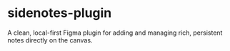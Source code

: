 # sidenotes-plugin
A clean, local-first Figma plugin for adding and managing rich, persistent notes directly on the canvas.
